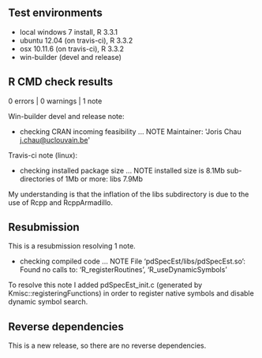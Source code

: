 ## Test environments

* local windows 7 install, R 3.3.1
* ubuntu 12.04 (on travis-ci), R 3.3.2
* osx 10.11.6 (on travis-ci), R 3.3.2
* win-builder (devel and release)

## R CMD check results

0 errors | 0 warnings | 1 note

Win-builder devel and release note:

* checking CRAN incoming feasibility ... NOTE
Maintainer: 'Joris Chau <j.chau@uclouvain.be>'

Travis-ci note (linux):

* checking installed package size ... NOTE
    installed size is  8.1Mb
    sub-directories of 1Mb or more:
      libs   7.9Mb
      
My understanding is that the inflation of the libs subdirectory is due to the use of Rcpp and RcppArmadillo. 

## Resubmission

This is a resubmission resolving 1 note. 

* checking compiled code ... NOTE
File ‘pdSpecEst/libs/pdSpecEst.so’:
  Found no calls to: ‘R_registerRoutines’, ‘R_useDynamicSymbols’

To resolve this note I added pdSpecEst_init.c (generated by Kmisc::registeringFunctions) in order to register native symbols and disable dynamic symbol search.


## Reverse dependencies

This is a new release, so there are no reverse dependencies.

